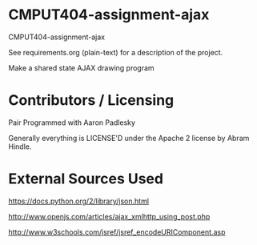 CMPUT404-assignment-ajax
==============================

CMPUT404-assignment-ajax

See requirements.org (plain-text) for a description of the project.

Make a shared state AJAX drawing program

Contributors / Licensing
========================

Pair Programmed with Aaron Padlesky

Generally everything is LICENSE'D under the Apache 2 license by Abram Hindle.

External Sources Used
========================

https://docs.python.org/2/library/json.html  
  
http://www.openjs.com/articles/ajax_xmlhttp_using_post.php  
  
http://www.w3schools.com/jsref/jsref_encodeURIComponent.asp
